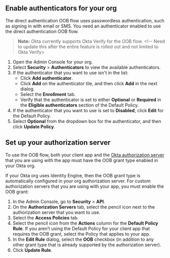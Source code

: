 ## Enable authenticators for your org

The direct authentication OOB flow uses passwordless authentication, such as signing in with email or SMS. You need an authenticator enabled to use the direct authentication OOB flow.

> **Note:** Okta currently supports Okta Verify for the OOB flow. <!-- Need to update this after the entire feature is rolled out and not limited to Okta Verify>

1. Open the Admin Console for your org.
1. Select **Security** > **Authenticators** to view the available authenticators.
1. If the authenticator that you want to use isn't in the list:
    * Click **Add authenticator**.
    * Click **Add** on the authenticator tile, and then click **Add** in the next dialog.
    * Select the **Enrollment** tab.
    * Verify that the authenticator is set to either **Optional** or **Required** in the **Eligible authenticators** section of the Default Policy.
1. If the authenticator that you want to use is set to **Disabled**, click **Edit** for the Default Policy.
1. Select **Optional** from the dropdown box for the authenticator, and then click **Update Policy**.

## Set up your authorization server

To use the OOB flow, both your client app and the [Okta authorization server](/docs/concepts/auth-servers/) that you are using with the app must have the OOB grant type enabled in your Okta org.

If your Okta org uses Identity Engine, then the OOB grant type is automatically configured in your org authorization server. For custom authorization servers that you are using with your app, you must enable the OOB grant:

1. In the Admin Console, go to **Security** > **API**.
2. On the **Authorization Servers** tab, select the pencil icon next to the authorization server that you want to use.
3. Select the **Access Policies** tab.
4. Select the pencil icon from the **Actions** column for the **Default Policy Rule**.
    If you aren’t using the Default Policy for your client app that requires the OOB grant, select the Policy that applies to your app.
5. In the **Edit Rule** dialog, select the **OOB** checkbox (in addition to any other grant type that is already supported by the authorization server).
6. Click **Update Rule**.
